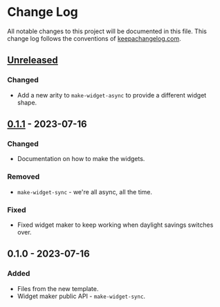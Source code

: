 # Change Log
All notable changes to this project will be documented in this file. This change log follows the conventions of [keepachangelog.com](http://keepachangelog.com/).

## [Unreleased]
### Changed
- Add a new arity to `make-widget-async` to provide a different widget shape.

## [0.1.1] - 2023-07-16
### Changed
- Documentation on how to make the widgets.

### Removed
- `make-widget-sync` - we're all async, all the time.

### Fixed
- Fixed widget maker to keep working when daylight savings switches over.

## 0.1.0 - 2023-07-16
### Added
- Files from the new template.
- Widget maker public API - `make-widget-sync`.

[Unreleased]: https://sourcehost.site/your-name/mw-desktop/compare/0.1.1...HEAD
[0.1.1]: https://sourcehost.site/your-name/mw-desktop/compare/0.1.0...0.1.1
